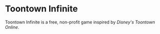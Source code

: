 Toontown Infinite
=================
Toontown Infinite is a free, non-profit game inspired by _Disney's Toontown Online_.
